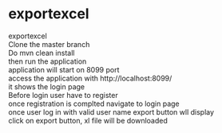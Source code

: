# exportexcel<br />
exportexcel<br />
Clone the master branch<br />
Do mvn clean install<br />
then run the application<br />
application will start on 8099 port<br />
access the application with http://localhost:8099/<br />
it shows the login page<br />
Before login user have to register<br />
once registration is complted navigate to login page<br />
once user log in with valid user name export button wll display<br />
click on export button, xl file will be downloaded<br />
